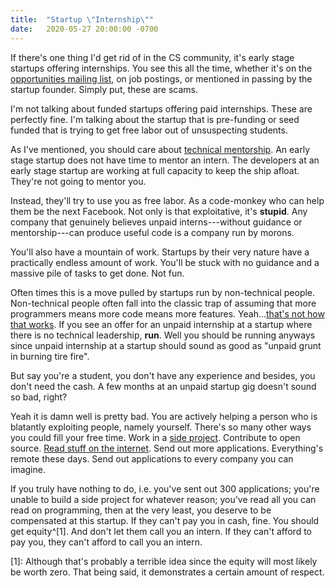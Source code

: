 ```yaml
---
title:  "Startup \"Internship\""
date:   2020-05-27 20:00:00 -0700
---
```


If there's one thing I'd get rid of in the CS community, it's early
stage startups offering internships. You see this all the time,
whether it's on the [opportunities mailing
list](https://cs.nyu.edu/home/undergrad/opportunities.html), on job
postings, or mentioned in passing by the startup founder. Simply put,
these are scams.

I'm not talking about funded startups offering paid internships. These
are perfectly fine. I'm talking about the startup that is pre-funding
or seed funded that is trying to get free labor out of unsuspecting
students.

As I've mentioned, you should care about [technical
mentorship](https://blog.torchnyu.com/2020/05/19/technical-mentorship.html). An
early stage startup does not have time to mentor an intern. The
developers at an early stage startup are working at full capacity to
keep the ship afloat. They're not going to mentor you.

Instead, they'll try to use you as free labor. As a code-monkey who
can help them be the next Facebook. Not only is that exploitative,
it's **stupid**. Any company that genuinely believes unpaid
interns---without guidance or mentorship---can produce useful code is
a company run by morons.

You'll also have a mountain of work. Startups by their very nature
have a practically endless amount of work. You'll be stuck with no
guidance and a massive pile of tasks to get done. Not fun.

Often times this is a move pulled by startups run by non-technical
people. Non-technical people often fall into the classic trap of
assuming that more programmers means more code means more
features. Yeah...[that's not how that
works](https://en.wikipedia.org/wiki/Brooks%27s_law). If you see an
offer for an unpaid internship at a startup where there is no
technical leadership, **run**. Well you should be running anyways
since unpaid internship at a startup should sound as good as "unpaid
grunt in burning tire fire".

But say you're a student, you don't have any experience and besides,
you don't need the cash. A few months at an unpaid startup gig doesn't
sound so bad, right?

Yeah it is damn well is pretty bad. You are actively helping a person
who is blatantly exploiting people, namely yourself. There's so many
other ways you could fill your free time. Work in a [side
project](https://blog.torchnyu.com/2019/12/21/side-projects.html). Contribute
to open source. [Read stuff on the
internet](https://blog.torchnyu.com/2020/02/10/how-much-do-you-read.html). Send
out more applications. Everything's remote these days. Send out
applications to every company you can imagine.

If you truly have nothing to do, i.e. you've sent out 300
applications; you're unable to build a side project for whatever
reason; you've read all you can read on programming, then at the very
least, you deserve to be compensated at this startup. If they can't
pay you in cash, fine. You should get equity^[1]. And don't let them
call you an intern. If they can't afford to pay you, they can't afford
to call you an intern.

[1]: Although that's probably a terrible idea since the equity will most likely be worth zero. That being said, it demonstrates a certain amount of respect.

